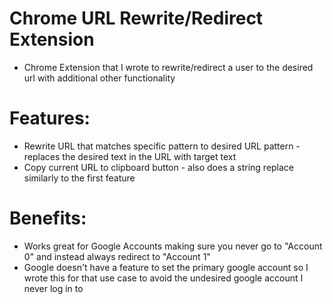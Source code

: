 # Chrome URL Rewrite/Redirect Extension
- Chrome Extension that I wrote to rewrite/redirect a user to the desired url with additional other functionality

# Features:
- Rewrite URL that matches specific pattern to desired URL pattern - replaces the desired text in the URL with target text
- Copy current URL to clipboard button - also does a string replace similarly to the first feature

# Benefits:
- Works great for Google Accounts making sure you never go to "Account 0" and instead always redirect to "Account 1"
- Google doesn't have a feature to set the primary google account so I wrote this for that use case to avoid the undesired google account I never log in to
